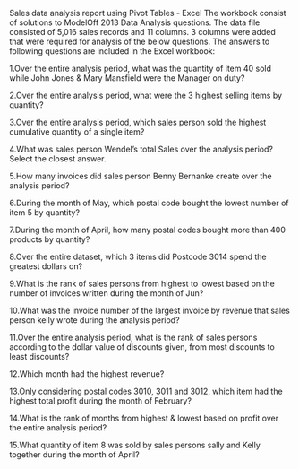 Sales data analysis report using Pivot Tables - Excel
The workbook consist of solutions to ModelOff 2013 Data Analysis questions. The data file consisted of 5,016 sales records and 11 columns. 3 columns were added that were required for analysis of the below questions. The answers to following questions are included in the Excel workbook:

1.Over the entire analysis period, what was the quantity of item 40 sold while John Jones & Mary Mansfield  were the Manager on duty?

2.Over the entire analysis period, what were the 3 highest selling items by quantity?

3.Over the entire analysis period, which sales person sold the highest cumulative quantity of a single item?

4.What was sales person Wendel’s total Sales over the analysis period? Select the closest answer. 

5.How many invoices did sales person Benny Bernanke create over the analysis period?

6.During the month of May, which postal code bought the lowest number of item 5 by quantity?

7.During the month of April, how many postal codes bought more than 400 products by quantity?

8.Over the entire dataset, which 3 items did Postcode 3014 spend the greatest dollars on?

9.What is the rank of sales persons from highest to lowest based on the number of invoices written during the month of Jun?

10.What was the invoice number of the largest invoice by revenue that sales person kelly wrote during the analysis period?

11.Over the entire analysis period, what is the rank of sales persons according to the dollar value of discounts given, from most discounts to least discounts?

12.Which month had the highest revenue?

13.Only considering postal codes 3010, 3011 and 3012, which item had the highest total profit during the month of February?

14.What is the rank of months from highest & lowest based on profit over the entire analysis period?

15.What quantity of item 8 was sold by sales persons sally and Kelly together during the month of April?
